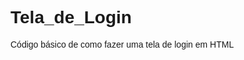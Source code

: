 # Tela_de_Login
Código básico de como fazer uma tela de login em HTML
<!DOCTYPE html>
<html lang="en">
<head>
    <meta charset="UTF-8">
    <meta http-equiv="X-UA-Compatible" content="IE=edge">
    <meta name="viewport" content="width=device-width, initial-scale=1.0">
    <title>Tela de login</title>
    <style>
        body{
            font-family: Arial, Helvetica, sans-serif;
            background-image: write;
        }
        div{
            background-color: rgba(0, 0, 0, 0.9);
            position: absolute;
            top: 50%;
            left: 50%;
            transform: translate(-50%,-50%);
            padding: 80px;
            border-radius: 15px;
            color: #fff;
        }
        input{
            padding: 15px;
            border: none;
            outline: none;
            font-size: 15px;
        }
        button{
            background-color: dodgerblue;
            border: none;
            padding: 15px;
            width: 100%;
            border-radius: 10px;
            color: white;
            font-size: 15px;

        }
        button:hover{
            background-color: deepskyblue;
            cursor: pointer;
        }
        br
        br
        {
         <img src="brbr: .Ink;"
                }
    </style>
</head>
<body>
    <div>
        <h1>Login</h1>
        <input type="text" placeholder="Nome">
        <br><br>
        <input type="password" placeholder="Senha">
        <br><br>
        <button>Enviar</button>
    </div>
</body>
</html>
